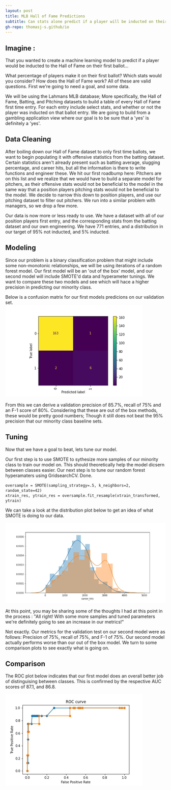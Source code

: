 ```yaml
---
layout: post
title: MLB Hall of Fame Predictions
subtitle: Can stats alone predict if a player will be inducted on their first ballot?
gh-repo: thomasj-s.github/io
---
```


## Imagine :

  That you wanted to create a machine learning model to predict if a player would be inducted to the Hall of Fame on their first ballot...
 
  What percentage of players make it on their first ballot?  Which stats would you consider?  How does the Hall of Fame work?  All of these are valid questions.  First we're going to need a goal, and some data.
  
  We will be using the Lahmans MLB database; More specifically, the Hall of Fame, Batting, and Pitching datasets to build a table of every Hall of Fame first time entry.  For each entry include select stats, and whether or not the player was inducted on that ballot entry.  We are going to build from a gambling application view where our goal is to be sure that a 'yes' is definitely a 'yes'. 
  
## Data Cleaning

  After boiling down our Hall of Fame dataset to only first time ballots, we want to begin populating it with offensive statistics from the batting dataset.  Certain statistics aren't already present such as batting average, slugging percentage, and career hits, but all the information is there to write functions and engineer these.  We hit our first roadbump here: Pitchers are on this list and we realize that we would have to build a separate model for pitchers, as their offensive stats would not be beneficial to the model in the same way that a position players pitching stats would not be beneficial to the model.  We decide to narrow this down to position players, and use our pitching dataset to filter out pitchers.  We run into a similar problem with managers, so we drop a few more.
  
  Our data is now more or less ready to use.  We have a dataset with all of our position players first entry, and the corresponding stats from the batting dataset and our own engineering. We have 771 entries, and a distribution in our target of 95% not inducted, and 5% inducted. 
  
## Modeling
  
  Since our problem is a binary classification problem that might include some non-monotonic relationships, we will be using iterations of a random forest model.  Our first model will be an 'out of the box' model, and our second model will include SMOTE'd data and hyperameter tunings.  We want to compare these two models and see which will hace a higher precision in predicting our minority class.
  
  Below is a confusion matrix for our first models predicions on our validation set.  
  ![plot 1](https://github.com/thomasj-s/thomasj-s.github.io/blob/master/_posts/build_project_2_vis_1.jpg?raw=true)
  
  
  From this we can derive a validation precision of 85.7%, recall of 75% and an F-1 score of 80%. Considering that these are out of the box methods, these would be pretty good numbers; Though it still does not beat the 95% precision that our minority class baseline sets.
  
## Tuning

  Now that we have a goal to beat, lets tune our model.
  
  Our first step is to use SMOTE to sythesize more samples of our minority class to train our model on.  This should theoretically help the model dicsern between classes easier.  Our next step is to tune our random forest hyperamaters using GridsearchCV.  Done.
  
~~~
oversample = SMOTE(sampling_strategy=.5, k_neighbors=2, random_state=42)
xtrain_res, ytrain_res = oversample.fit_resample(xtrain_transformed, ytrain)
~~~

  We can take a look at the distribution plot below to get an idea of what SMOTE is doing to our data.
  
  ![plot 2](https://github.com/thomasj-s/thomasj-s.github.io/blob/master/_posts/build_project_2_vis_3%20(1).jpg?raw=true)

  At this point, you may be sharing some of the thoughts I had at this point in the process : "All right!  With some more samples and tuned parameters we're definitely going to see an increase in our metrics!"  
  
  Not exactly.  Our metrics for the validation test on our second model were as follows: Precision of 75%, recall of 75%, and F-1 of 75%.  Our second model actually performs worse than our out of the box model.  We turn to some comparison plots to see exactly what is going on.  
  
## Comparison

  The ROC plot below indicates that our first model does an overall better job of distinguising between classes.  This is confirmed by the respective AUC scores of 87.1, and 86.8.
  
![plot 3](https://github.com/thomasj-s/thomasj-s.github.io/blob/master/_posts/build_project_2_vis_4.jpg?raw=true)
  
  
